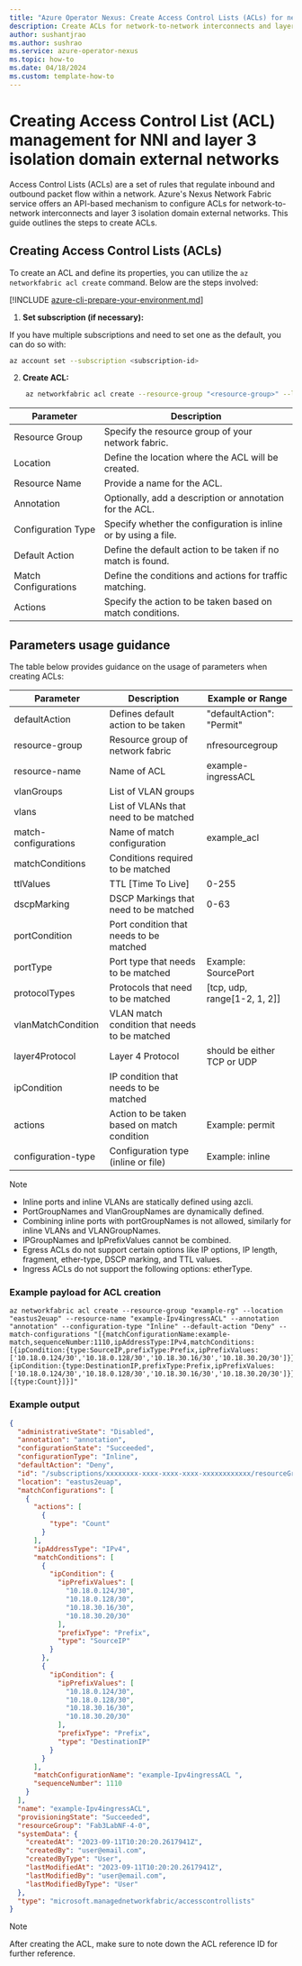 ```yaml
---
title: "Azure Operator Nexus: Create Access Control Lists (ACLs) for network-to-network interconnects and layer 3 isolation domain external networks "
description: Create ACLs for network-to-network interconnects and layer 3 isolation domain external networks.
author: sushantjrao 
ms.author: sushrao
ms.service: azure-operator-nexus
ms.topic: how-to
ms.date: 04/18/2024
ms.custom: template-how-to
---
```


# Creating Access Control List (ACL) management for NNI and layer 3 isolation domain external networks

Access Control Lists (ACLs) are a set of rules that regulate inbound and outbound packet flow within a network. Azure's Nexus Network Fabric service offers an API-based mechanism to configure ACLs for network-to-network interconnects and layer 3 isolation domain external networks. This guide outlines the steps to create ACLs.

## Creating Access Control Lists (ACLs)

To create an ACL and define its properties, you can utilize the `az networkfabric acl create` command. Below are the steps involved:

 [!INCLUDE [azure-cli-prepare-your-environment.md](~/reusable-content/azure-cli/azure-cli-prepare-your-environment.md)]

1. **Set subscription (if necessary):**
 
If you have multiple subscriptions and need to set one as the default, you can do so with:
 
```bash
az account set --subscription <subscription-id>
```

2. **Create ACL:**

```bash
    az networkfabric acl create --resource-group "<resource-group>" --location "<location>" --resource-name "<acl-name>" --annotation "<annotation>" --configuration-type "<configuration-type>" --default-action "<default-action>" --match-configurations "[{matchConfigurationName:<match-config-name>,sequenceNumber:<sequence-number>,ipAddressType:<IPv4/IPv6>,matchConditions:[{ipCondition:{type:<SourceIP/DestinationIP>,prefixType:<Prefix/Exact>,ipPrefixValues:['<ip-prefix1>', '<ip-prefix2>', ...]}}],actions:[{type:<Action>}]}]"
```

| Parameter            | Description                                                          |
|----------------------|----------------------------------------------------------------------|
| Resource Group       | Specify the resource group of your network fabric.                   |
| Location             | Define the location where the ACL will be created.                   |
| Resource Name        | Provide a name for the ACL.                                          |
| Annotation           | Optionally, add a description or annotation for the ACL.            |
| Configuration Type   | Specify whether the configuration is inline or by using a file.     |
| Default Action       | Define the default action to be taken if no match is found.          |
| Match Configurations| Define the conditions and actions for traffic matching.              |
| Actions              | Specify the action to be taken based on match conditions.            |


## Parameters usage guidance

The table below provides guidance on the usage of parameters when creating ACLs:

| Parameter              | Description                                                | Example or Range                |
|------------------------|------------------------------------------------------------|---------------------------------|
| defaultAction          | Defines default action to be taken                         | "defaultAction": "Permit"      |
| resource-group         | Resource group of network fabric                           | nfresourcegroup                 |
| resource-name          | Name of ACL                                                | example-ingressACL              |
| vlanGroups             | List of VLAN groups                                        |                                 |
| vlans                  | List of VLANs that need to be matched                      |                                 |
| match-configurations   | Name of match configuration                                | example_acl                     |
| matchConditions        | Conditions required to be matched                          |                                 |
| ttlValues              | TTL [Time To Live]                                         | 0-255                           |
| dscpMarking            | DSCP Markings that need to be matched                      | 0-63                            |
| portCondition          | Port condition that needs to be matched                    |                                 |
| portType               | Port type that needs to be matched                         | Example: SourcePort             |
| protocolTypes          | Protocols that need to be matched                          | [tcp, udp, range[1-2, 1, 2]]    |
| vlanMatchCondition     | VLAN match condition that needs to be matched              |                                 |
| layer4Protocol         | Layer 4 Protocol                                           | should be either TCP or UDP     |
| ipCondition            | IP condition that needs to be matched                      |                                 |
| actions                | Action to be taken based on match condition                | Example: permit                 |
| configuration-type     | Configuration type (inline or file)                        | Example: inline                 |

> [!NOTE]
> - Inline ports and inline VLANs are statically defined using azcli.<br>
> - PortGroupNames and VlanGroupNames are dynamically defined.<br>
> - Combining inline ports with portGroupNames is not allowed, similarly for inline VLANs and VLANGroupNames.<br>
> - IPGroupNames and IpPrefixValues cannot be combined.<br>
> - Egress ACLs do not support certain options like IP options, IP length, fragment, ether-type, DSCP marking, and TTL values.<br>
> - Ingress ACLs do not support the following options: etherType.<br>

### Example payload for ACL creation

```Azure CLI
az networkfabric acl create --resource-group "example-rg" --location "eastus2euap" --resource-name "example-Ipv4ingressACL" --annotation "annotation" --configuration-type "Inline" --default-action "Deny" --match-configurations "[{matchConfigurationName:example-match,sequenceNumber:1110,ipAddressType:IPv4,matchConditions:[{ipCondition:{type:SourceIP,prefixType:Prefix,ipPrefixValues:['10.18.0.124/30','10.18.0.128/30','10.18.30.16/30','10.18.30.20/30']}},{ipCondition:{type:DestinationIP,prefixType:Prefix,ipPrefixValues:['10.18.0.124/30','10.18.0.128/30','10.18.30.16/30','10.18.30.20/30']}}],actions:[{type:Count}]}]"
```

### Example output

```json
{
  "administrativeState": "Disabled",
  "annotation": "annotation",
  "configurationState": "Succeeded",
  "configurationType": "Inline",
  "defaultAction": "Deny",
  "id": "/subscriptions/xxxxxxxx-xxxx-xxxx-xxxx-xxxxxxxxxxxx/resourceGroups/Fab3LabNF-4-0/providers/Microsoft.ManagedNetworkFabric/accessControlLists/L3domain091123-Ipv4egressACL",
  "location": "eastus2euap",
  "matchConfigurations": [
    {
      "actions": [
        {
          "type": "Count"
        }
      ],
      "ipAddressType": "IPv4",
      "matchConditions": [
        {
          "ipCondition": {
            "ipPrefixValues": [
              "10.18.0.124/30",
              "10.18.0.128/30",
              "10.18.30.16/30",
              "10.18.30.20/30"
            ],
            "prefixType": "Prefix",
            "type": "SourceIP"
          }
        },
        {
          "ipCondition": {
            "ipPrefixValues": [
              "10.18.0.124/30",
              "10.18.0.128/30",
              "10.18.30.16/30",
              "10.18.30.20/30"
            ],
            "prefixType": "Prefix",
            "type": "DestinationIP"
          }
        }
      ],
      "matchConfigurationName": "example-Ipv4ingressACL ",
      "sequenceNumber": 1110
    }
  ],
  "name": "example-Ipv4ingressACL",
  "provisioningState": "Succeeded",
  "resourceGroup": "Fab3LabNF-4-0",
  "systemData": {
    "createdAt": "2023-09-11T10:20:20.2617941Z",
    "createdBy": "user@email.com",
    "createdByType": "User",
    "lastModifiedAt": "2023-09-11T10:20:20.2617941Z",
    "lastModifiedBy": "user@email.com",
    "lastModifiedByType": "User"
  },
  "type": "microsoft.managednetworkfabric/accesscontrollists"
}
```

> [!NOTE]
> After creating the ACL, make sure to note down the ACL reference ID for further reference.


